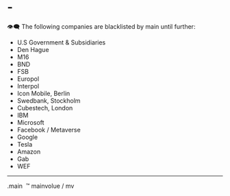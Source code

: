 # -

👁‍🗨
The following companies are blacklisted by main until further:

- U.S Government & Subsidiaries 
- Den Hague
- M16
- BND
- FSB
- Europol
- Interpol 
- Icon Mobile, Berlin
- Swedbank, Stockholm
- Cubestech, London
- IBM
- Microsoft 
- Facebook / Metaverse 
- Google 
- Tesla 
- Amazon
- Gab
- WEF

---

.main 
™️
mainvolue / mv
